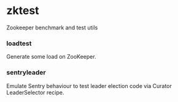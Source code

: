 # zktest
Zookeeper benchmark and test utils

### loadtest

Generate some load on ZooKeeper.

### sentryleader

Emulate Sentry behaviour to test leader election code via Curator LeaderSelector recipe.
